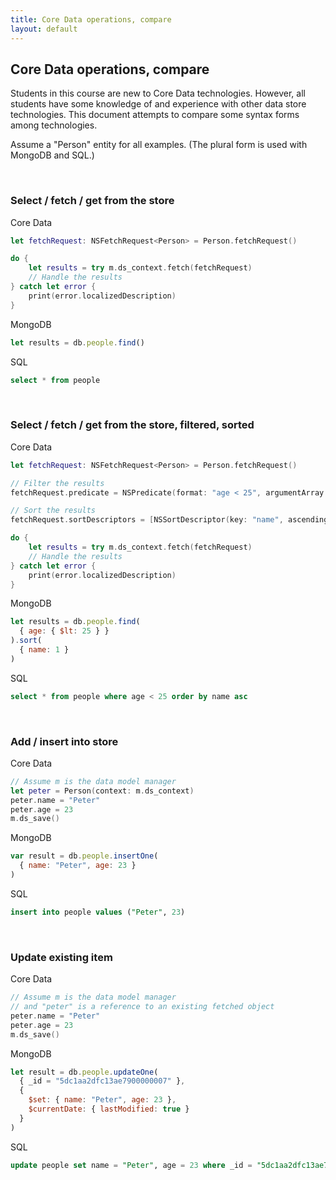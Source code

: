 ```yaml
---
title: Core Data operations, compare
layout: default
---
```


## Core Data operations, compare

Students in this course are new to Core Data technologies. However, all students have some knowledge of and experience with other data store technologies. This document attempts to compare some syntax forms among technologies. 

Assume a "Person" entity for all examples. (The plural form is used with MongoDB and SQL.)

<br>

### Select / fetch / get from the store

Core Data  
```swift
let fetchRequest: NSFetchRequest<Person> = Person.fetchRequest()

do {
    let results = try m.ds_context.fetch(fetchRequest)
    // Handle the results
} catch let error {
    print(error.localizedDescription)
}
```

MongoDB  
```js
let results = db.people.find()
```

SQL  
```sql
select * from people
```

<br>

### Select / fetch / get from the store, filtered, sorted

Core Data  
```swift
let fetchRequest: NSFetchRequest<Person> = Person.fetchRequest()

// Filter the results
fetchRequest.predicate = NSPredicate(format: "age < 25", argumentArray: nil)

// Sort the results
fetchRequest.sortDescriptors = [NSSortDescriptor(key: "name", ascending: true)]

do {
    let results = try m.ds_context.fetch(fetchRequest)
    // Handle the results
} catch let error {
    print(error.localizedDescription)
}
```

MongoDB  
```js
let results = db.people.find(
  { age: { $lt: 25 } }
).sort(
  { name: 1 }
)
```

SQL  
```sql
select * from people where age < 25 order by name asc
```

<br>

### Add / insert into store

Core Data  
```swift
// Assume m is the data model manager
let peter = Person(context: m.ds_context)
peter.name = "Peter"
peter.age = 23
m.ds_save()
```

MongoDB  
```js
var result = db.people.insertOne(
  { name: "Peter", age: 23 }
)
```

SQL  
```sql
insert into people values ("Peter", 23)
```

<br>

### Update existing item 

Core Data  
```swift
// Assume m is the data model manager
// and "peter" is a reference to an existing fetched object
peter.name = "Peter"
peter.age = 23
m.ds_save()
```

MongoDB  
```js
let result = db.people.updateOne(
  { _id = "5dc1aa2dfc13ae7900000007" },
  {
    $set: { name: "Peter", age: 23 },
    $currentDate: { lastModified: true }
  }
)
```

SQL  
```sql
update people set name = "Peter", age = 23 where _id = "5dc1aa2dfc13ae7900000007"
```

<br>
